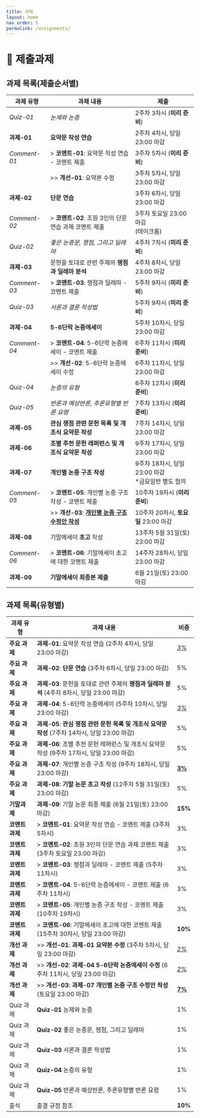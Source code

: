 ```yaml
---
title: 과제
layout: home
nav_order: 5
permalink: /assignments/
---
```


<style>
  h3 { color:rgb(174, 125, 46); }
</style>

# 📢 제출과제

## 과제 목록(제출순서별)


| 과제 유형          | 과제 내용 | 제출 |
|--------------|-----------|-----------|
| *Quiz-01* | *논제와 논증* | 2주차 3차시 (**미리 준비**) |
| **과제-01**  | **요약문 작성 연습**  |2주차 4차시, 당일 23:00 마감 |
|*Comment-01* | > **코멘트-01**: 요약문 작성 연습 - 코멘트 제출  |3주차 5차시 (**미리 준비**)|
|   | >> **개선-01**: 요약본 수정  | 3주차 5차시, 당일 23:00 마감|
| **과제-02**  | **단문 연습**  | 3주차 6차시, 당일 23:00 마감|
| *Comment-02* | > **코멘트-02**: 조원 3인의 단문 연습 과제 코멘트 제출 | 3주차 토요일 23:00 마감<br>(테이크홈)  |
| *Quiz-02*      |  *좋은 논증문, 쟁점, 그리고 딜레마* |4주차 7차시 (**미리 준비**)|
| **과제-03**   | 문헌을 토대로 관련 주제의 **쟁점과 딜레마 분석**  | 4주차 8차시, 당일 23:00 마감|
| *Comment-03* | > **코멘트-03**: 쟁점과 딜레마 - 코멘트 제출  |5주차 9차시  (**미리 준비**)|
| *Quiz-03*     |  *서론과 결론 작성법* | 5주차 9차시 (**미리 준비**)|
| **과제-04** | **5-6단락 논증에세이** |5주차 10차시, 당일 23:00 마감  |
|  *Comment-04*  | > **코멘트-04**: 5-6단락 논증에세이 - 코멘트 제출 |  6주차 11차시  (**미리 준비**)|
| | >> **개선-02**: 5-6단락 논증에세이 수정  |6주차 11차시, 당일 23:00 마감 |
| *Quiz-04*    | *논증의 유형* | 6주차 12차시 (**미리 준비**)|
| *Quiz-05*      | *반론과 예상반론, 추론유형별 반론 요령* | 7주차 13차시 (**미리 준비**) |
| **과제-05** | **관심 쟁점 관련 문헌 목록 및 개조식 요약문 작성** |7주차 14차시, 당일 23:00 마감  |
| **과제-06**| **조별 추천 문헌 레퍼런스 및 개조식 요약문 작성**  | 9주차 17차시, 당일 23:00 마감|
| **과제-07** |  **개인별 논증 구조 작성**  | 9주차 18차시, 당일 23:00 마감 <br> *금요일반 별도 협의|
|  *Comment-05*  | > **코멘트-05**: 개인별 논증 구조 작성 - 코멘트 제출  |10주차 19차시  (**미리 준비**)|
| | >> **개선-03**: <ins>**개인별 논증 구조 수정안 작성**</ins>  |10주차 20차시, **토요일** 23:00 마감 |
| **과제-08** | 기말에세이 **초고** 작성  |13주차 5월 31일(토) 23:00 마감 |
| *Comment-06*  | > **코멘트-06**: 기말에세이 초고에 대한 코멘트 제출  | 14주차 28차시, 당일 23:00 마감|
| **과제-09**     | **기말에세이 최종본 제출**  | 6월 21일(토) 23:00 마감|


## 과제 목록(유형별)

| 과제 유형          | 과제 내용 | 비중  | 
|-------------------|-----------------------|---| 
| **주요 과제**   | **과제-01**: 요약문 작성 연습 (2주차 4차시, 당일 23:00 마감) |<ins>*3%*</ins> | 
| **주요 과제**   | **과제-02**: **단문 연습** (3주차 6차시, 당일 23:00 마감) |5%  | 
| **주요 과제**   | **과제-03**: 문헌을 토대로 관련 주제의 **쟁점과 딜레마 분석** (4주차 8차시, 당일 23:00 마감) |5%  | 
| **주요 과제**    | **과제-04**: 5-6단락 논증에세이 (5주차 10차시, 당일 23:00 마감) |<ins>*3%*</ins>  | 
| **주요 과제**   | **과제-05**: **관심 쟁점 관련 문헌 목록 및 개조식 요약문 작성** (7주차 14차시, 당일 23:00 마감) |5%  | 
| **주요 과제**   | **과제-06**: 조별 추천 문헌 레퍼런스 및 개조식 요약문 작성 (9주차 17차시, 당일 23:00 마감) |5%  | 
| **주요 과제**    | **과제-07**: 개인별 논증 구조 작성 (9주차 18차시, 당일 23:00 마감) | <ins>**3%**</ins>  | 
| **주요 과제**   | **과제-08**: **기말 논문 초고 작성** (12주차 5월 31일(토) 23:00 마감) |5%  | 
| **기말과제**      | **과제-09**: 기말 논문 최종 제출 (6월 21일(토) 23:00 마감) |**15%**  | 
| **코멘트 과제**    | > **코멘트-01**: 요약문 작성 연습 - 코멘트 제출 (3주차 5차시) | 3% | 
| **코멘트 과제**   | > **코멘트-02**: 조원 3인의 단문 연습 과제 코멘트 제출 (3주차 토요일 23:00 마감) | 3% | 
| **코멘트 과제**     | > **코멘트-03**: 쟁점과 딜레마 - 코멘트 제출 (5주차 11차시) | 3% | 
| **코멘트 과제**     | > **코멘트-04**: 5-6단락 논증에세이 - 코멘트 제출 (6주차 11차시) | 3% | 
| **코멘트 과제**     | > **코멘트-05**: 개인별 논증 구조 작성 - 코멘트 제출 (10주차 19차시) | 3% | 
| **코멘트 과제**    | > **코멘트-06**: 기말에세이 초고에 대한 코멘트 제출 (15주차 30차시, 당일 23:00 마감) | **10%**  | 
| **개선 과제**   | >> **개선-01**: **과제-01 요약본 수정** (3주차 5차시, 당일 23:00 마감) | <ins>*2%*</ins>  | 
| **개선 과제**   | >> **개선-02**: **과제-04 5-6단락 논증에세이 수정** (6주차 11차시, 당일 23:00 마감) | <ins>*2%*</ins> |
| **개선 과제**   | >> **개선-03**: **과제-07 개인별 논증 구조 수정안 작성** (토요일 23:00 마감) | <ins>**7%**</ins>  | 
| Quiz 과제      | **Quiz-01** 논제와 논증 | 1%  | 
| Quiz 과제       | **Quiz-02** 좋은 논증문, 쟁점, 그리고 딜레마 |1%  |
| Quiz 과제       | **Quiz-03** 서론과 결론 작성법 |1%  |
| Quiz 과제       | **Quiz-04** 논증의 유형 |1%  |
| Quiz 과제       | **Quiz-05** 반론과 예상반론, 추론유형별 반론 요령 |1%  |
| 출석   | 출결 규정 참조 | **10%** |
